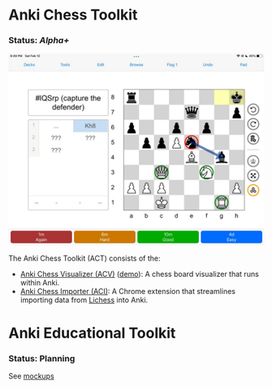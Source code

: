 # Anki Chess Toolkit
### Status: _Alpha+_
![main](/images/acv.png)

The Anki Chess Toolkit (ACT) consists of the:
 - [Anki Chess Visualizer (ACV)](/AnkiChessVizualizer/) ([demo](https://eulerphi.github.io/acv/)): A chess board visualizer that runs within Anki.
 - [Anki Chess Importer (ACI)](/AnkiChessImporter/): A Chrome extension that streamlines importing data from [Lichess](https://lichess.org/) into Anki.


# Anki Educational Toolkit
### Status: Planning

See [mockups](/AnkiEducationalToolkit/)
